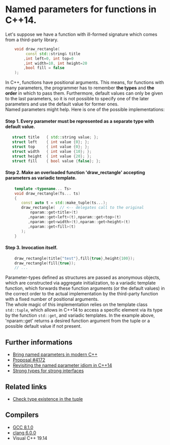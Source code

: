 # Named parameters for functions in C++14.  
Let's suppose we have a function with ill-formed signature which comes from a third-party library.
```cpp
    void draw_rectangle(
         const std::string& title
        ,int left=0, int top=0
        ,int width=10, int height=20
        ,bool fill = false
    );
```
In C++, functions have positional arguments. This means, for functions with many parameters, the programmer has to remember __the types__ and __the order__ in which to pass them. Furthermore, default values can only be given to the last parameters, so it is not possible to specify one of the later parameters and use the default value for former ones.  
Named parameters might help. Here is one of the possible implementations:
#### Step 1. Every parameter must be represented as a separate type with default value.
```cpp
   struct title   { std::string value; };
   struct left    { int value {0}; };
   struct top     { int value {0}; };
   struct width   { int value {10}; };
   struct height  { int value {20}; };
   struct fill    { bool value {false}; };
```
#### Step 2. Make an overloaded function 'draw_rectangle' accepting parameters as variadic template.
```cpp
    template <typename... Ts>
    void draw_rectangle(Ts... ts)
    {
       const auto t = std::make_tuple(ts...);
       draw_rectangle(  // <-- delegates call to the original
           nparam::get<title>(t)
          ,nparam::get<left>(t),nparam::get<top>(t)
          ,nparam::get<width>(t),nparam::get<height>(t)
          ,nparam::get<fill>(t)
       );
    }
```
#### Step 3. Invocation itself. 
```cpp
    draw_rectangle(title{"test"},fill{true},height{100});
    draw_rectangle(fill{true});
    // ...
```
Parameter-types defined as structures are passed as anonymous objects, which are constructed via aggregate initialization, to a variadic template function, which forwards these function arguments (or the default values) in the correct order to the actual implementation by the third-party function with a fixed number of positional arguments.  
The whole magic of this implementation relies on the template class `std::tuple`, which allows in C++14 to access a specific element via its type by the function `std::get`, and variadic templates. In the example above, 'nparam::get' returns a desired function argument from the tuple or a possible default value if not present.

## Further informations
* [Bring named parameters in modern C++](https://isocpp.org/blog/2014/12/named-parameters-in-modern-cpp)
* [Proposal #4172](http://www.open-std.org/JTC1/SC22/WG21/docs/papers/2014/n4172.htm)
* [Revisiting the named parameter idiom in C++14](https://www.numbercrunch.de/blog/2015/11/revisiting-the-named-parameter-idiom-in-c14/)
* [Strong types for strong interfaces](https://www.fluentcpp.com/2016/12/08/strong-types-for-strong-interfaces/)
## Related links
* [Check type existence in the tuple](../type_existence)
## Compilers
* [GCC 8.1.0](https://wandbox.org/)
* [clang 6.0.0](https://wandbox.org/)
* Visual C++ 19.14 
